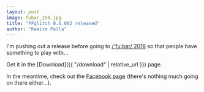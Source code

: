 ```yaml
---
layout: post
image: fubar_256.jpg
title: "FFglitch 0.6.002 released"
author: "Ramiro Polla"
---
```


I'm pushing out a release before going to [/'fu:bar/ 2018](https://fubar.space/) so that people have something to play with...

Get it in the [Download]({{ "/download" | relative_url }}) page.

In the meantime, check out the [Facebook page](https://www.facebook.com/ffglitch/) (there's nothing much going on there either...).
